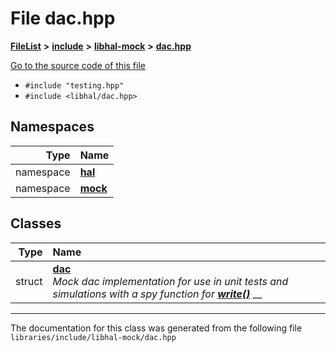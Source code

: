 

# File dac.hpp



[**FileList**](files.md) **>** [**include**](dir_cba0faac6e93618a6e2539705915bd70.md) **>** [**libhal-mock**](dir_24679974995b72317f1fb09ac5dd2fb9.md) **>** [**dac.hpp**](libhal-mock_2dac_8hpp.md)

[Go to the source code of this file](libhal-mock_2dac_8hpp_source.md)



* `#include "testing.hpp"`
* `#include <libhal/dac.hpp>`













## Namespaces

| Type | Name |
| ---: | :--- |
| namespace | [**hal**](namespacehal.md) <br> |
| namespace | [**mock**](namespacehal_1_1mock.md) <br> |


## Classes

| Type | Name |
| ---: | :--- |
| struct | [**dac**](structhal_1_1mock_1_1dac.md) <br>_Mock dac implementation for use in unit tests and simulations with a spy function for_ [_**write()**_](classhal_1_1dac.md#function-write) __ |



















































------------------------------
The documentation for this class was generated from the following file `libraries/include/libhal-mock/dac.hpp`

